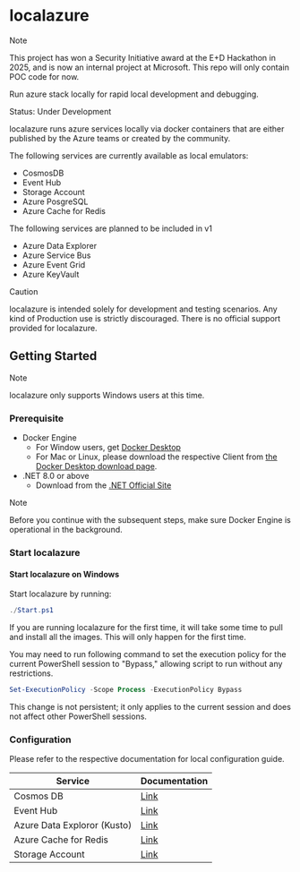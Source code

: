 # localazure

>[!NOTE]
>This project has won a Security Initiative award at the E+D Hackathon in 2025, and is now an internal project at Microsoft.
>This repo will only contain POC code for now.


Run azure stack locally for rapid local development and debugging.

Status: Under Development

localazure runs azure services locally via docker containers that are either published by the Azure teams or created by the community. 

The following services are currently available as local emulators:
- CosmosDB
- Event Hub
- Storage Account
- Azure PosgreSQL
- Azure Cache for Redis

The following services are planned to be included in v1
- Azure Data Explorer
- Azure Service Bus
- Azure Event Grid
- Azure KeyVault

>[!CAUTION]
>localazure is intended solely for development and testing scenarios. Any kind of Production use is strictly discouraged. There is no official support provided for localazure.

## Getting Started

>[!NOTE]
>localazure only supports Windows users at this time.

### Prerequisite
- Docker Engine
    - For Window users, get [Docker Desktop](https://docs.docker.com/desktop/install/windows-install/#:~:text=Install%20Docker%20Desktop%20on%20Windows%201%20Download%20the,on%20your%20choice%20of%20backend.%20...%20More%20items)
    - For Mac or Linux, please download the respective Client from [the Docker Desktop download page](https://docs.docker.com/desktop/). 
- .NET 8.0 or above
    - Download from the [.NET Official Site](https://dotnet.microsoft.com/en-us/download/dotnet)

>[!NOTE]
>Before you continue with the subsequent steps, make sure Docker Engine is operational in the background.

### Start localazure

#### Start localazure on Windows
Start localazure by running:
```powershell
./Start.ps1
```
If you are running localazure for the first time, it will take some time to pull and install all the images. This will only happen for the first time. 

You may need to run following command to set the execution policy for the current PowerShell session to "Bypass," allowing script to run without any restrictions. 
```powershell
Set-ExecutionPolicy -Scope Process -ExecutionPolicy Bypass
```
This change is not persistent; it only applies to the current session and does not affect other PowerShell sessions.

### Configuration
Please refer to the respective documentation for local configuration guide.

| Service    | Documentation
| ------- | ------------ |
| Cosmos DB | [Link](./Docs/CosmosDb.md)
| Event Hub | [Link](./Docs/EventHub.md)
| Azure Data Exploror (Kusto) | [Link](./Docs/Kusto.md)
| Azure Cache for Redis | [Link](./Docs/Redis.md)
| Storage Account | [Link](./Docs/StorageAccount.md)
